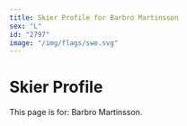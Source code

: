 ```yaml
---
title: Skier Profile for Barbro Martinsson
sex: "L"
id: "2797"
image: "/img/flags/swe.svg" 
---
```


# Skier Profile

This page is for: Barbro Martinsson.
    